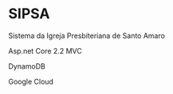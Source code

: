 # SIPSA
Sistema da Igreja Presbiteriana de Santo Amaro


Asp.net Core 2.2 MVC

DynamoDB

Google Cloud

